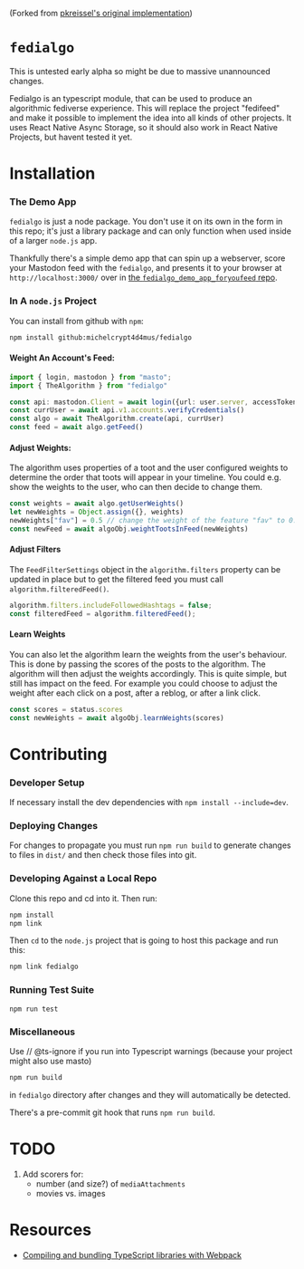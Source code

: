 (Forked from [pkreissel's original implementation](https://github.com/pkreissel/fedialgo))

# `fedialgo`
This is untested early alpha so might be due to massive unannounced changes.

<!-- [![Fedialgo Build and Test](https://github.com/pkreissel/fedialgo/actions/workflows/CI.yaml/badge.svg)](https://github.com/pkreissel/fedialgo/actions/workflows/CI.yaml) -->
Fedialgo is an typescript module, that can be used to produce an algorithmic fediverse experience. This will replace the project "fedifeed" and make it possible to implement the idea into all kinds of other projects. It uses React Native Async Storage, so it should also work in React Native Projects, but havent tested it yet.


# Installation
### The Demo App
`fedialgo` is just a node package. You don't use it on its own in the form in this repo; it's just a library package and can only function when used inside of a larger `node.js` app.

Thankfully there's a simple demo app that can spin up a webserver, score your Mastodon feed with the `fedialgo`, and presents it to your browser at `http://localhost:3000/` over in [the `fedialgo_demo_app_foryoufeed` repo](https://github.com/michelcrypt4d4mus/fedialgo_demo_app_foryoufeed).

### In A `node.js` Project
You can install from github with `npm`:

```bash
npm install github:michelcrypt4d4mus/fedialgo
```

#### Weight An Account's Feed:
```typescript
import { login, mastodon } from "masto";
import { TheAlgorithm } from "fedialgo"

const api: mastodon.Client = await login({url: user.server, accessToken: user.access_token});
const currUser = await api.v1.accounts.verifyCredentials()
const algo = await TheAlgorithm.create(api, currUser)
const feed = await algo.getFeed()
```

#### Adjust Weights:
The algorithm uses properties of a toot and the user configured weights to determine the order that toots will appear in your timeline.
You could e.g. show the weights to the user, who can then decide to change them.

```typescript
const weights = await algo.getUserWeights()
let newWeights = Object.assign({}, weights)
newWeights["fav"] = 0.5 // change the weight of the feature "fav" to 0.5
const newFeed = await algoObj.weightTootsInFeed(newWeights)
```

#### Adjust Filters
The `FeedFilterSettings` object in the `algorithm.filters` property can be updated in place but to get the filtered feed you must call `algorithm.filteredFeed()`.

```typescript
algorithm.filters.includeFollowedHashtags = false;
const filteredFeed = algorithm.filteredFeed();
```

#### Learn Weights
You can also let the algorithm learn the weights from the user's behaviour. This is done by passing the scores of the posts to the algorithm. The algorithm will then adjust the weights accordingly. This is quite simple, but still has impact on the feed. For example you could choose to adjust the weight after each click on a post, after a reblog, or after a link click.

```typescript
const scores = status.scores
const newWeights = await algoObj.learnWeights(scores)
```


# Contributing
### Developer Setup
If necessary install the dev dependencies with `npm install --include=dev`.

### Deploying Changes
For changes to propagate you must run `npm run build` to generate changes to files in `dist/` and then check those files into git.

### Developing Against a Local Repo
Clone this repo and cd into it. Then run:

```bash
npm install
npm link
```

Then `cd` to the `node.js` project that is going to host this package and run this:
```bash
npm link fedialgo
```

### Running Test Suite
`npm run test`

### Miscellaneous
Use // @ts-ignore if you run into Typescript warnings (because your project might also use masto)
```bash
npm run build
```
in `fedialgo` directory after changes and they will automatically be detected.

There's a pre-commit git hook that runs `npm run build`.


# TODO
1. Add scorers for:
   * number (and size?) of `mediaAttachments`
   * movies vs. images


# Resources
* [Compiling and bundling TypeScript libraries with Webpack](https://marcobotto.com/blog/compiling-and-bundling-typescript-libraries-with-webpack/)
